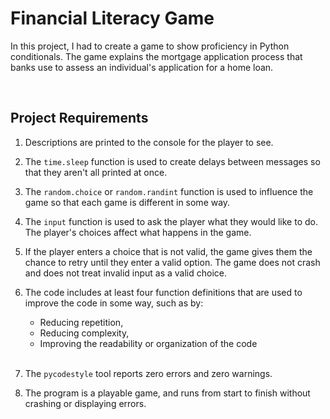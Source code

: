 # Financial Literacy Game
In this project, I had to create a game to show proficiency in Python conditionals. The game explains the mortgage application process that banks use to assess an individual's application for a home loan.
   
<br>
     
## Project Requirements
1.  Descriptions are printed to the console for the player to see.

2. The `time.sleep` function is used to create delays between messages so that they aren't all printed at once.

3. The `random.choice` or `random.randint` function is used to influence the game so that each game is different in some way.

4. The `input` function is used to ask the player what they would like to do. The player's choices affect what happens in the game.

5. If the player enters a choice that is not valid, the game gives them the chance to retry until they enter a valid option. The game does not crash and does not treat invalid input as a valid choice.

6. The code includes at least four function definitions that are used to improve the code in some way, such as by: 
    - Reducing repetition, 
    - Reducing complexity, 
    - Improving the readability or organization of the code
    <br><br>
7. The `pycodestyle` tool reports zero errors and zero warnings.

8. The program is a playable game, and runs from start to finish without crashing or displaying errors.